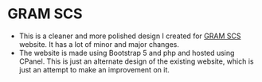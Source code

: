 # GRAM SCS
- This is a cleaner and more polished design I created for [GRAM SCS](www.gramscs.com) website. It has a lot of minor and major changes.
- The website is made using Bootstrap 5 and php and hosted using CPanel. This is just an alternate design of the existing website, which is just an attempt to make an improvement on it.
